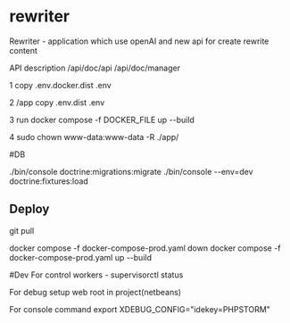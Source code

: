 # rewriter
Rewriter - application which use openAI and new api for create rewrite content

API description
/api/doc/api
/api/doc/manager

1 copy .env.docker.dist .env

2 /app copy .env.dist .env

3 run docker compose -f DOCKER_FILE up --build

4 sudo chown www-data:www-data -R ./app/

#DB

./bin/console doctrine:migrations:migrate
./bin/console --env=dev doctrine:fixtures:load


## Deploy
git pull

docker compose -f docker-compose-prod.yaml down
docker compose -f docker-compose-prod.yaml up --build


#Dev
For control workers - supervisorctl status

For debug setup web root in project(netbeans)

For console command export XDEBUG_CONFIG="idekey=PHPSTORM"
